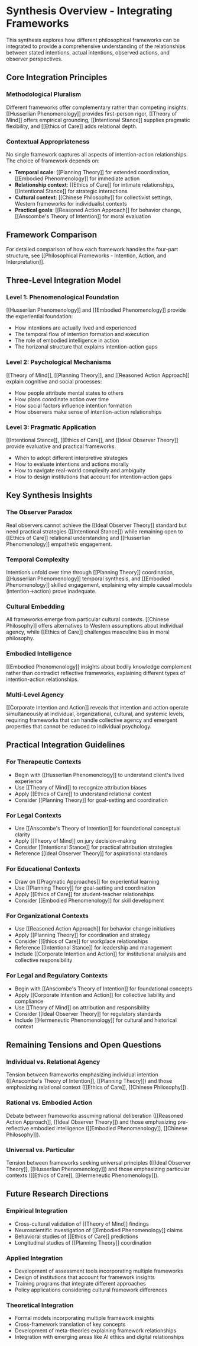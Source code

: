# Synthesis Overview - Integrating Frameworks

This synthesis explores how different philosophical frameworks can be integrated to provide a comprehensive understanding of the relationships between stated intentions, actual intentions, observed actions, and observer perspectives.

## Core Integration Principles

### **Methodological Pluralism**
Different frameworks offer complementary rather than competing insights. [[Husserlian Phenomenology]] provides first-person rigor, [[Theory of Mind]] offers empirical grounding, [[Intentional Stance]] supplies pragmatic flexibility, and [[Ethics of Care]] adds relational depth.

### **Contextual Appropriateness**
No single framework captures all aspects of intention-action relationships. The choice of framework depends on:
- **Temporal scale**: [[Planning Theory]] for extended coordination, [[Embodied Phenomenology]] for immediate action
- **Relationship context**: [[Ethics of Care]] for intimate relationships, [[Intentional Stance]] for strategic interactions
- **Cultural context**: [[Chinese Philosophy]] for collectivist settings, Western frameworks for individualist contexts
- **Practical goals**: [[Reasoned Action Approach]] for behavior change, [[Anscombe's Theory of Intention]] for moral evaluation

## Framework Comparison

For detailed comparison of how each framework handles the four-part structure, see [[Philosophical Frameworks - Intention, Action, and Interpretation]].

## Three-Level Integration Model

### **Level 1: Phenomenological Foundation**
[[Husserlian Phenomenology]] and [[Embodied Phenomenology]] provide the experiential foundation:
- How intentions are actually lived and experienced
- The temporal flow of intention formation and execution
- The role of embodied intelligence in action
- The horizonal structure that explains intention-action gaps

### **Level 2: Psychological Mechanisms**
[[Theory of Mind]], [[Planning Theory]], and [[Reasoned Action Approach]] explain cognitive and social processes:
- How people attribute mental states to others
- How plans coordinate action over time
- How social factors influence intention formation
- How observers make sense of intention-action relationships

### **Level 3: Pragmatic Application**
[[Intentional Stance]], [[Ethics of Care]], and [[Ideal Observer Theory]] provide evaluative and practical frameworks:
- When to adopt different interpretive strategies
- How to evaluate intentions and actions morally
- How to navigate real-world complexity and ambiguity
- How to design institutions that account for intention-action gaps

## Key Synthesis Insights

### **The Observer Paradox**
Real observers cannot achieve the [[Ideal Observer Theory]] standard but need practical strategies ([[Intentional Stance]]) while remaining open to [[Ethics of Care]] relational understanding and [[Husserlian Phenomenology]] empathetic engagement.

### **Temporal Complexity**
Intentions unfold over time through [[Planning Theory]] coordination, [[Husserlian Phenomenology]] temporal synthesis, and [[Embodied Phenomenology]] skilled engagement, explaining why simple causal models (intention→action) prove inadequate.

### **Cultural Embedding**
All frameworks emerge from particular cultural contexts. [[Chinese Philosophy]] offers alternatives to Western assumptions about individual agency, while [[Ethics of Care]] challenges masculine bias in moral philosophy.

### **Embodied Intelligence**
[[Embodied Phenomenology]] insights about bodily knowledge complement rather than contradict reflective frameworks, explaining different types of intention-action relationships.

### **Multi-Level Agency**
[[Corporate Intention and Action]] reveals that intention and action operate simultaneously at individual, organizational, cultural, and systemic levels, requiring frameworks that can handle collective agency and emergent properties that cannot be reduced to individual psychology.

## Practical Integration Guidelines

### **For Therapeutic Contexts**
- Begin with [[Husserlian Phenomenology]] to understand client's lived experience
- Use [[Theory of Mind]] to recognize attribution biases
- Apply [[Ethics of Care]] to understand relational context
- Consider [[Planning Theory]] for goal-setting and coordination

### **For Legal Contexts**
- Use [[Anscombe's Theory of Intention]] for foundational conceptual clarity
- Apply [[Theory of Mind]] on jury decision-making
- Consider [[Intentional Stance]] for practical attribution strategies
- Reference [[Ideal Observer Theory]] for aspirational standards

### **For Educational Contexts**
- Draw on [[Pragmatic Approaches]] for experiential learning
- Use [[Planning Theory]] for goal-setting and coordination
- Apply [[Ethics of Care]] for student-teacher relationships
- Consider [[Embodied Phenomenology]] for skill development

### **For Organizational Contexts**
- Use [[Reasoned Action Approach]] for behavior change initiatives
- Apply [[Planning Theory]] for coordination and strategy
- Consider [[Ethics of Care]] for workplace relationships
- Reference [[Intentional Stance]] for leadership and management
- Include [[Corporate Intention and Action]] for institutional analysis and collective responsibility

### **For Legal and Regulatory Contexts**
- Begin with [[Anscombe's Theory of Intention]] for foundational concepts
- Apply [[Corporate Intention and Action]] for collective liability and compliance
- Use [[Theory of Mind]] on attribution and responsibility
- Consider [[Ideal Observer Theory]] for regulatory standards
- Include [[Hermeneutic Phenomenology]] for cultural and historical context

## Remaining Tensions and Open Questions

### **Individual vs. Relational Agency**
Tension between frameworks emphasizing individual intention ([[Anscombe's Theory of Intention]], [[Planning Theory]]) and those emphasizing relational context ([[Ethics of Care]], [[Chinese Philosophy]]).

### **Rational vs. Embodied Action**
Debate between frameworks assuming rational deliberation ([[Reasoned Action Approach]], [[Ideal Observer Theory]]) and those emphasizing pre-reflective embodied intelligence ([[Embodied Phenomenology]], [[Chinese Philosophy]]).

### **Universal vs. Particular**
Tension between frameworks seeking universal principles ([[Ideal Observer Theory]], [[Husserlian Phenomenology]]) and those emphasizing particular contexts ([[Ethics of Care]], [[Hermeneutic Phenomenology]]).

## Future Research Directions

### **Empirical Integration**
- Cross-cultural validation of [[Theory of Mind]] findings
- Neuroscientific investigation of [[Embodied Phenomenology]] claims
- Behavioral studies of [[Ethics of Care]] predictions
- Longitudinal studies of [[Planning Theory]] coordination

### **Applied Integration**
- Development of assessment tools incorporating multiple frameworks
- Design of institutions that account for framework insights
- Training programs that integrate different approaches
- Policy applications considering cultural framework differences

### **Theoretical Integration**
- Formal models incorporating multiple framework insights
- Cross-framework translation of key concepts
- Development of meta-theories explaining framework relationships
- Integration with emerging areas like AI ethics and digital relationships